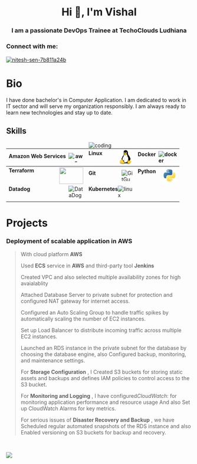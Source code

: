 <h1 align="center">Hi 👋, I'm Vishal</h1>
<h3 align="center">I am a passionate DevOps Trainee at TechoClouds Ludhiana </h3>


<h3 align="left">Connect with me:</h3> <a href="https://www.linkedin.com/in/vishal-kashyap-59a281224" target="blank"><img align="center" src="https://raw.githubusercontent.com/rahuldkjain/github-profile-readme-generator/master/src/images/icons/Social/linked-in-alt.svg" alt="nitesh-sen-7b811a24b" height="30" width="40" /></a> &nbsp;&nbsp;&nbsp;&nbsp;&nbsp;&nbsp; 

</p>

# Bio

 I have done bachelor's in Computer Application. I am dedicated to work in IT sector and will serve my organization responsibly. I am always ready to learn new technologies and stay up to date.

## Skills
<img  align="right"  alt="coding" width="280" src="https://resource.nife.io/wp-content/uploads/2022/08/partner.gif">

|**Amazon Web Services** &nbsp; <a href="https://aws.amazon.com" target="_blank" rel="noreferrer"> <img align="right" src="https://upload.wikimedia.org/wikipedia/commons/thumb/9/93/Amazon_Web_Services_Logo.svg/1200px-Amazon_Web_Services_Logo.svg.png" alt="aws" width="40" height="25"/> </a>    |  **Linux** &nbsp; <a href="https://www.linux.org/" target="_blank" rel="noreferrer"> <img align="right" src="https://raw.githubusercontent.com/devicons/devicon/master/icons/linux/linux-original.svg" alt="linux" width="40" height="40"/> </a>  |  **Docker**  &nbsp;  <a href="https://www.docker.com/" target="_blank" rel="noreferrer"> <img align="right" src="https://www.docker.com/wp-content/uploads/2022/03/vertical-logo-monochromatic.png" alt="docker" width="50" height="35"/> </a>  |
| --- | :-- | :-- |
**Terraform**  <a href="https://www.terraform.io/" target="_blank" rel="noreferrer"> <img align="right"  src="https://www.aviator.co/blog/wp-content/uploads/2023/01/terraform.png" width="65" height="45"/> </a>  | **Git** &nbsp; <a href="https://github.com/" target="_blank" rel="noreferrer"> <img align="right" src="https://git-scm.com/images/logos/downloads/Git-Icon-1788C.png" alt="GitGub" width="30" height="30"/> </a> | **Python**  &nbsp; </a> <a href="https://www.python.org" target="_blank" rel="noreferrer"> <img align="right" src="https://raw.githubusercontent.com/devicons/devicon/master/icons/python/python-original.svg" alt="python" width="40" height="40"/> </a>|
|  **Datadog**  <a href="https://www.datadoghq.com/" target="_blank" rel="noreferrer"> <img align="right" src="https://datadog-docs.imgix.net/img/dd_logo_n_70x75.png?ch=Width,DPR&fit=max&auto=format&w=70&h=75" alt="DataDog" width="40" height="40"/> </a> | **Kubernetes**  <a href="https://kubernetes.io/" target="_blank" rel="noreferrer"> <img align="right" src="https://static-00.iconduck.com/assets.00/kubernetes-icon-2048x1995-r1q3f8n7.png" alt="linux" width="40" height="40"/> </a> 



# Projects

###  Deployment of scalable application in AWS
>
>  With cloud platform **AWS**
>  
>  Used **ECS** service in **AWS** and third-party tool **Jenkins** 
>  
>   Created VPC and also selected multiple availability zones for high avaialablity
>
>	Attached Database Server to private subnet for protection and configured NAT gateway for internet access.
>
>	Configured an Auto Scaling Group to handle traffic spikes by automatically scaling the number of EC2 instances.
>
>	Set up Load Balancer to distribute incoming traffic across multiple EC2 instances.
>
> Launched an  RDS instance in the private subnet for the database by choosing the database engine, also Configured backup, monitoring, and maintenance settings.
>
> For **Storage Configuration** , I Created S3 buckets for storing static assets and backups and defines IAM policies to control access to the S3 bucket.
>
> For **Monitoring and Logging** , I have configured*CloudWatch*:  for monitoring application performance and resource usage And also Set up CloudWatch Alarms for key metrics.
>
>For serious issues of **Disaster Recovery and Backup** , we have Scheduled regular automated snapshots of the RDS instance and also  Enabled versioning on S3 buckets for backup and recovery.

<br />

[![](https://visitcount.itsvg.in/api?id=Vishal-Kashap&label=Profile%20Views&color=1&pretty=false)](https://visitcount.itsvg.in)




